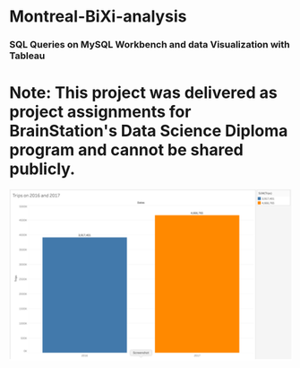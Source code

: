 # Montreal-BiXi-analysis
### SQL Queries on MySQL Workbench and data Visualization with Tableau

# Note: This project was delivered as project assignments for BrainStation's Data Science Diploma program and cannot be shared publicly.


 ![](/bixi.png)
